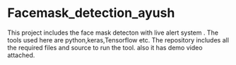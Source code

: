 # Facemask_detection_ayush
This project includes the face mask detecton with live alert system .
The tools used here are python,keras,Tensorflow etc.
The repository includes all the required files and source to run the tool.
also it has demo video attached.
